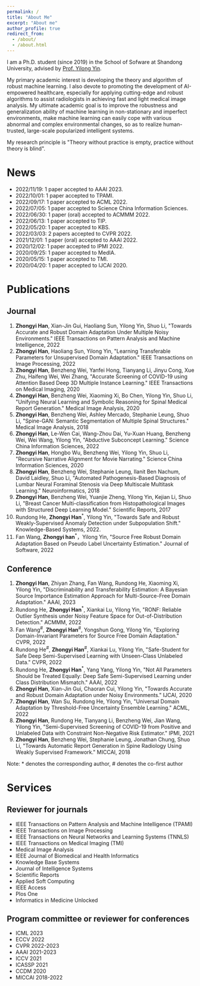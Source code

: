 ```yaml
---
permalink: /
title: "About Me"
excerpt: "About me"
author_profile: true
redirect_from: 
  - /about/
  - /about.html
---
```


I am a Ph.D. student (since 2019) in the School of Sofware at Shandong University, advised by [Prof. Yilong Yin](http://faculty.sdu.edu.cn/ylyin).

My primary academic interest is developing the theory and algorithm of robust machine learning. I also devote to promoting the development of AI-empowered healthcare, especially for applying cutting-edge and robust algorithms to assist radiologists in achieving fast and light medical image analysis. My ultimate academic goal is to improve the robustness and generalization ability of machine learning in non-stationary and imperfect environments, make machine learning can easily cope with various abnormal and complex environmental changes, so as to realize human-trusted, large-scale popularized intelligent systems.

My research principle is "Theory without practice is empty, practice without theory is blind".

# News
- 2022/11/19: 1 paper accepted to AAAI 2023.
- 2022/10/01: 1 paper accepted to TPAMI.
- 2022/09/17: 1 paper accepted to ACML 2022.
- 2022/07/05: 1 paper accepted to Science China Information Sciences.
- 2022/06/30: 1 paper (oral) accepted to ACMMM 2022.
- 2022/06/13: 1 paper accepted to TIP.
- 2022/05/20: 1 paper accepted to KBS.
- 2022/03/03: 2 papers accepted to CVPR 2022.
- 2021/12/01: 1 paper (oral) accepted to AAAI 2022.
- 2020/12/02: 1 paper accepted to IPMI 2022.
- 2020/09/25: 1 paper accepted to MedIA.
- 2020/05/15: 1 paper accepted to TMI.
- 2020/04/20: 1 paper accepted to IJCAI 2020.


# Publications

## Journal
1.	**Zhongyi Han**, Xian-Jin Gui, Haoliang Sun, Yilong Yin, Shuo Li, "Towards Accurate and Robust Domain Adaptation Under Multiple Noisy Environments." IEEE Transactions on Pattern Analysis and Machine Intelligence, 2022
2.	**Zhongyi Han**, Haoliang Sun, Yilong Yin, "Learning Transferable Parameters for Unsupervised Domain Adaptation." IEEE Transactions on Image Processing, 2022
3.	**Zhongyi Han**, Benzheng Wei, Yanfei Hong, Tianyang Li, Jinyu Cong, Xue Zhu, Haifeng Wei, Wei Zhang, "Accurate Screening of COVID-19 using Attention Based Deep 3D Multiple Instance Learning." IEEE Transactions on Medical Imaging, 2020
4.	**Zhongyi Han**, Benzheng Wei, Xiaoming Xi, Bo Chen, Yilong Yin, Shuo Li, "Unifying Neural Learning and Symbolic Reasoning for Spinal Medical Report Generation." Medical Image Analysis, 2020
5.	**Zhongyi Han**, Benzheng Wei, Ashley Mercado, Stephanie Leung, Shuo Li, "Spine-GAN: Semantic Segmentation of Multiple Spinal Structures." Medical Image Analysis, 2018
6.	**Zhongyi Han**, Le-Wen Cai, Wang-Zhou Dai, Yu-Xuan Huang, Benzheng Wei, Wei Wang, Yilong Yin, "Abductive Subconcept Learning." Science China Information Sciences, 2022
7.	**Zhongyi Han**, Hongbo Wu, Benzheng Wei, Yilong Yin, Shuo Li, "Recursive Narrative Alignment for Movie Narrating." Science China Information Sciences, 2020
8.	**Zhongyi Han**, Benzheng Wei, Stephanie Leung, Ilanit Ben Nachum, David Laidley, Shuo Li, "Automated Pathogenesis-Based Diagnosis of Lumbar Neural Foraminal Stenosis via Deep Multiscale Multitask Learning." Neuroinformatics, 2018
9.	**Zhongyi Han**, Benzheng Wei, Yuanjie Zheng, Yilong Yin, Kejian Li, Shuo Li, "Breast Cancer Multi-classification from Histopathological Images with Structured Deep Learning Model." Scientific Reports, 2017
10.	Rundong He, **Zhongyi Han**<sup>*</sup>, Yilong Yin, "Towards Safe and Robust Weakly-Supervised Anomaly Detection under Subpopulation Shift." Knowledge-Based Systems, 2022.
11.	Fan Wang, **Zhongyi han**<sup>*</sup>，Yilong Yin, "Source Free Robust Domain Adaptation Based on Pseudo Label Uncertainty Estimation." Journal of Software, 2022

## Conference
1.  **Zhongyi Han**, Zhiyan Zhang, Fan Wang, Rundong He, Xiaoming Xi, Yilong Yin, "Discriminability and Transferability Estimation: A Bayesian Source Importance Estimation Approach for Multi-Source-Free Domain Adaptation." AAAI, 2023
2. Rundong He, **Zhongyi Han**<sup>*</sup>, Xiankai Lu, Yilong Yin, "RONF: Reliable Outlier Synthesis under Noisy Feature Space for Out-of-Distribution Detection." ACMMM, 2022
3. Fan Wang<sup>#</sup>, **Zhongyi Han**<sup>#</sup>, Yongshun Gong, Yilong Yin, "Exploring Domain-Invariant Parameters for Source Free Domain Adaptation." CVPR, 2022
4. Rundong He<sup>#</sup>, **Zhongyi Han**<sup>#</sup>, Xiankai Lu, Yilong Yin, "Safe-Student for Safe Deep Semi-Supervised Learning with Unseen-Class Unlabeled Data." CVPR, 2022
5. Rundong He, **Zhongyi Han**<sup>*</sup>, Yang Yang, Yilong Yin, "Not All Parameters Should be Treated Equally: Deep Safe Semi-Supervised Learning under Class Distribution Mismatch." AAAI, 2022
6. **Zhongyi Han**, Xian-Jin Gui, Chaoran Cui, Yilong Yin, "Towards Accurate and Robust Domain Adaptation under Noisy Environments." IJCAI, 2020
7. **Zhongyi Han**, Wan Su, Rundong He, Yilong Yin, "Universal Domain Adaptation by Threshold-Free Uncertainty Ensemble Learning." ACML, 2022
8. **Zhongyi Han**, Rundong He, Tianyang Li, Benzheng Wei, Jian Wang, Yilong Yin, "Semi-Supervised Screening of COVID-19 from Positive and Unlabeled Data with Constraint Non-Negative Risk Estimator." IPMI, 2021
9. **Zhongyi Han**, Benzheng Wei, Stephanie Leung, Jonathan Chung, Shuo Li, "Towards Automatic Report Generation in Spine Radiology Using Weakly Supervised Framework." MICCAI, 2018

Note: * denotes the corresponding author, # denotes the co-first author


# Services
## Reviewer for journals
-	IEEE Transactions on Pattern Analysis and Machine Intelligence (TPAMI)
-	IEEE Transactions on Image Processing
-	IEEE Transactions on Neural Networks and Learning Systems (TNNLS)
-	IEEE Transactions on Medical Imaging (TMI)
-	Medical Image Analysis
-	IEEE Journal of Biomedical and Health Informatics
-	Knowledge Base Systems
-	Journal of Intelligence Systems
-	Scientific Reports
-	Applied Soft Computing
-	IEEE Access
-	Plos One
-	Informatics in Medicine Unlocked

## Program committee or reviewer for conferences
-	ICML 2023
-	ECCV 2022
-	CVPR 2022-2023
-	AAAI 2021-2023
-	ICCV 2021
-	ICASSP 2021
-	CCDM 2020
-	MICCAI 2018-2022
